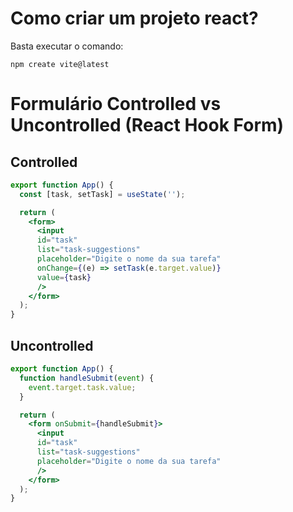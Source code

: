 # Como criar um projeto react?

Basta executar o comando:
```shell
npm create vite@latest
```

# Formulário Controlled vs Uncontrolled (React Hook Form)

## Controlled

```jsx
export function App() {
  const [task, setTask] = useState('');

  return (
    <form>
      <input 
      id="task" 
      list="task-suggestions" 
      placeholder="Digite o nome da sua tarefa"
      onChange={(e) => setTask(e.target.value)} 
      value={task}
      />
    </form>
  );
}
```

## Uncontrolled

```jsx
export function App() {
  function handleSubmit(event) {
    event.target.task.value;
  }

  return (
    <form onSubmit={handleSubmit}>
      <input 
      id="task" 
      list="task-suggestions" 
      placeholder="Digite o nome da sua tarefa"
      />
    </form>
  );
}
```